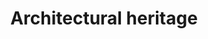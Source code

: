 ---
title: Architectural heritage
longTitle: 'Architectural heritage'
tags:
- gccommon
french:
- "[[Patrimoine architectural]]"
---